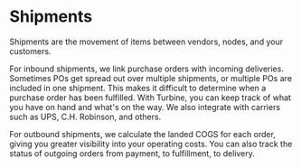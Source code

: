 # Shipments
Shipments are the movement of items between vendors, nodes, and your customers.

For inbound shipments, we link purchase orders with incoming deliveries. Sometimes POs get spread out over multiple shipments, or multiple POs are included in one shipment. This makes it difficult to determine when a purchase order has been fulfilled. With Turbine, you can keep track of what you have on hand and what's on the way. We also integrate with carriers such as UPS, C.H. Robinson, and others.

For outbound shipments, we calculate the landed COGS for each order, giving you greater visibility into your operating costs. You can also track the status of outgoing orders from payment, to fulfillment, to delivery.
